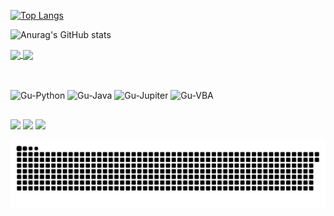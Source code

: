 
<div>

[![Top Langs](https://github-readme-stats.vercel.app/api/top-langs/?username=Dibras&layout=compact&theme=dracula&hide=portugol)](https://github.com/anuraghazra/github-readme-stats)

![Anurag's GitHub stats](https://github-readme-stats.vercel.app/api?username=Dibras&show_icons=true&theme=dracula&hide=issues)

</div>

<a href="https://github.com/Dibras">
  <img align="center" src="https://github-readme-stats.vercel.app/api/top-langs/?username=Dibras&layout=compact&theme=dracula&hide=portugol" />
</a>
<a href="https://github.com/Dibras">
  <img align="center" src="https://github-readme-stats.vercel.app/api?username=Dibras&show_icons=true&theme=dracula&hide=issues" />
</a>

   ##
  
 <div style="display: inline_block"><br>
  <img align="center" alt="Gu-Python" height="30" width="40" src="https://cdn.jsdelivr.net/gh/devicons/devicon/icons/python/python-original.svg">
  <img align="center" alt="Gu-Java" height="30" width="40" src="https://cdn.jsdelivr.net/gh/devicons/devicon/icons/java/java-original.svg">
  <img align="center" alt="Gu-Jupiter" height="30" width="40" src="https://cdn.jsdelivr.net/gh/devicons/devicon/icons/jupyter/jupyter-original-wordmark.svg">
  <img align="center" alt="Gu-VBA" height="30" width="40" src="https://cdn.jsdelivr.net/gh/devicons/devicon/icons/github/github-original.svg">  
</div>
  
##
  
 <div>
  <a href="https://www.instagram.com/gustavoccvilela/" target="_blank"><img src="https://img.shields.io/badge/-Instagram-%23E4405F?style=for-the-badge&logo=instagram&logoColor=white" target="_blank"></a>
  <a href = "mailto:gustavoccvilela@gmail.com"><img src="https://img.shields.io/badge/-Gmail-%23333?style=for-the-badge&logo=gmail&logoColor=white" target="_blank"></a>
  <a href="https://www.linkedin.com/in/gustavo-vilela-939963163/" target="_blank"><img src="https://img.shields.io/badge/-LinkedIn-%230077B5?style=for-the-badge&logo=linkedin&logoColor=white" target="_blank"></a> 
   
   
   ![Snake animation](https://github.com/Dibras/Dibras/blob/output/github-contribution-grid-snake.svg)
   
</div>
